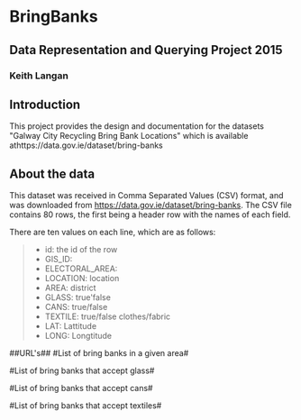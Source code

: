 # BringBanks
## Data Representation and Querying Project 2015
### Keith Langan

## Introduction

This project provides the design and documentation for the datasets "Galway City Recycling Bring Bank Locations"
which is available athttps://data.gov.ie/dataset/bring-banks

## About the data

This dataset was received in Comma Separated Values (CSV) format, and was downloaded from https://data.gov.ie/dataset/bring-banks.
The CSV file contains 80 rows, the first being a header row with the names of each field.

There are ten values on each line, which are as follows:

>    * id: the id of the row
>    * GIS_ID: 
>    * ELECTORAL_AREA: 
>    * LOCATION: location
>    * AREA: district
>    * GLASS: true'false
>    * CANS: true/false
>    * TEXTILE: true/false clothes/fabric
>    * LAT: Lattitude
>    * LONG: Longtitude

##URL's##
#List of bring banks in a given area#

#List of bring banks that accept glass#

#List of bring banks that accept cans#

#List of bring banks that accept textiles#
    
